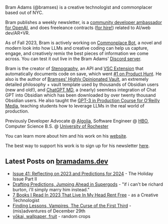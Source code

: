 Bram Adams (@bramses) is a creative technologist and commonplacer based out of NYC. 

Bram publishes a weekly newsletter, is a [community developer ambassador for OpenAI](https://platform.openai.com/ambassadors), and does freeleance contracts ([for hire!](https://www.bramadams.dev/consulting/)) related to AI/web dev/AR+VR. 

As of Fall 2023, Bram is actively working on [Commonplace Bot](https://github.com/bramses/commonplace-bot), a novel and modern look into how LLMs and creative coding can help us capture, engage, and creatively remix the best pieces of information we come across. You can test it out live in the Bram Adams' [Discord server](https://discord.gg/GrgkFP3Je3).

Bram is the creator of [Stenography](https://stenography.dev), an API and [VSC Extension](https://marketplace.visualstudio.com/items?itemName=Stenography.stenography) that automatically documents code on save, which went [#1 on Product Hunt](https://www.producthunt.com/products/stenography#stenography). He also is the author of [Bramses' Highly Opinionated Vault](https://github.com/bramses/bramses-highly-opinionated-vault-2023), an extremely detailed philosophy + vault template used by thousands of Obsidian users (new and old!), and [ChatGPT MD](https://github.com/bramses/chatgpt-md), a (nearly) seemless integration of Chat GPT into Obsidian which has been downloaded by over twenty thousand Obsidian users. He also taught the [GPT-3 in Production Course for O'Reilly Media](https://www.oreilly.com/live-events/gpt-3-in-production/0636920065944/0636920071443/), teaching students how to leverage LLMs in the real world of production.

Previously Developer Advocate @ [Algolia](https://www.algolia.com/), Software Engineer @ [HBO](https://www.hbo.com/), Computer Science B.S. @ [University of Rochester](https://rochester.edu/)

You can learn more about him and his work on his [website](https://www.bramadams.dev/about/). 

The best way to support his work is to sign up for his newsletter [here](https://www.bramadams.dev/#/portal/).


## Latest Posts on [bramadams.dev](https://www.bramadams.dev/)

<!--START_SECTION:feed-->
* [Issue 41: Reflecting on 2023 and Predictions for 2024](https:&#x2F;&#x2F;www.bramadams.dev&#x2F;issue-41&#x2F;) - The Holiday Issue Part II
* [Drafting Predictions, Jumping Ahead in Supergods](https:&#x2F;&#x2F;www.bramadams.dev&#x2F;standup-2023-12-31&#x2F;) - &quot;if i can&#39;t be richard burton, i&#39;ll simply marry him instead.&quot;
* [7 Books I Read In 2023 That Live In My Head Rent Free](https:&#x2F;&#x2F;www.bramadams.dev&#x2F;top-books-2023&#x2F;) - as a Creative Technologist
* [Finding Lessons, Vampires, The Curse of the First Third](https:&#x2F;&#x2F;www.bramadams.dev&#x2F;finding-lessons-vampires-the-curse-of-the-first-third&#x2F;) - (mis)adventures of December 29th
* [yōkai, wallpaper, fruit](https:&#x2F;&#x2F;www.bramadams.dev&#x2F;random-crops&#x2F;) - random crops
<!--END_SECTION:feed-->
